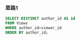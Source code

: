 ### 思路1

```sql
SELECT DISTINCT author_id AS id
FROM Views
WHERE author_id=viewer_id
ORDER BY author_id;
```
